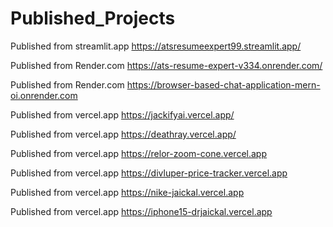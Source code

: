 # Published_Projects

Published from streamlit.app
https://atsresumeexpert99.streamlit.app/



Published from Render.com
https://ats-resume-expert-v334.onrender.com/



Published from Render.com
https://browser-based-chat-application-mern-oi.onrender.com



Published from vercel.app
https://jackifyai.vercel.app/



Published from vercel.app
https://deathray.vercel.app/


Published from vercel.app
https://relor-zoom-cone.vercel.app


Published from vercel.app
https://divluper-price-tracker.vercel.app


Published from vercel.app
https://nike-jaickal.vercel.app


Published from vercel.app
https://iphone15-drjaickal.vercel.app
